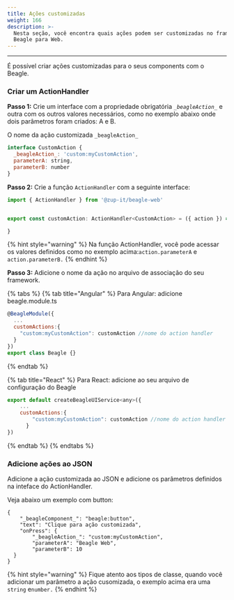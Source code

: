 ```yaml
---
title: Ações customizadas
weight: 166
description: >-
  Nesta seção, você encontra quais ações podem ser customizadas no framework do
  Beagle para Web.
---
```


---

É possível criar ações customizadas para o seus components com o Beagle.

### Criar um ActionHandler

**Passo 1:** Crie um interface com a propriedade obrigatória _`_beagleAction_`_ e outra com os  outros valores necessários, como no exemplo abaixo onde dois parâmetros foram criados: A e B.

O nome da ação customizada `_beagleAction_`

```javascript
interface CustomAction {
  _beagleAction_: 'custom:myCustomAction',
  parameterA: string,
  parameterB: number
}
```

**Passo 2:** Crie a função `ActionHandler` com a seguinte interface:

```javascript
import { ActionHandler } from '@zup-it/beagle-web'


export const customAction: ActionHandler<CustomAction> = ({ action }) => {

}
```

{% hint style="warning" %}
Na função ActionHandler, você pode acessar os valores definidos como no exemplo acima:`action.parameterA` e `action.parameterB.`
{% endhint %}

**Passo 3:** Adicione o nome da ação no arquivo de associação do seu framework. 

{% tabs %}
{% tab title="Angular" %}
Para Angular: adicione beagle.module.ts

```javascript
@BeagleModule({
  ...
  customActions:{
    "custom:myCustomAction": customAction //nome do action handler
  }
})
export class Beagle {}
```
{% endtab %}

{% tab title="React" %}
Para React: adicione ao seu arquivo de configuração do Beagle 

```javascript
export default createBeagleUIService<any>({
    ...
    customActions:{
        "custom:myCustomAction": customAction //nome do action handler
      }
})

```
{% endtab %}
{% endtabs %}

### Adicione ações ao JSON 

Adicione a ação customizada ao JSON e adicione os parâmetros definidos na inteface do ActionHandler. 

Veja abaixo um exemplo com button: 

```text
{
    "_beagleComponent_": "beagle:button",
    "text": "Clique para ação customizada",
    "onPress": {
        "_beagleAction_": "custom:myCustomAction",
        "parameterA": "Beagle Web",
        "parameterB": 10
  }
}
```

{% hint style="warning" %}
Fique atento aos tipos de classe, quando você adicionar um parâmetro a ação cusomizada, o exemplo acima era uma `string` e`number.` 
{% endhint %}
